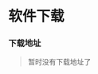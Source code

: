 # 软件下载

### 下载地址
   > 暂时没有下载地址了

<!-- <p align="left">
    <a href="https://github.com/xisuo67/XHS-Spider/releases/latest" style="text-decoration:none">
       <img alt="GitHub release (latest by date)" src="https://img.shields.io/github/v/release/xisuo67/XHS-Spider">
    </a>
    <a href="https://github.com/xisuo67/XHS-Spider/releases/latest" style="text-decoration:none">
       <img alt="GitHub Release Date" src="https://img.shields.io/github/release-date/xisuo67/XHS-Spider">
    </a>
    <a href="https://github.com/xisuo67/XHS-Spider/releases" style="text-decoration:none">
       <img alt="GitHub all releases" src="https://img.shields.io/github/downloads/xisuo67/XHS-Spider/total">
    </a>
</p>

[全网唯一下载地址](https://github.com/xisuo67/XHS-Spider/releases)

### 程序更新

> 科学上网后，程序启动时会自动提示是否存在更新软件，无需实时关注是否存在更新

### 软件发布

```cmd
dotnet build --configuration Release -p:Version=x.x.x.x
```

> 其中x为版本号 -->

